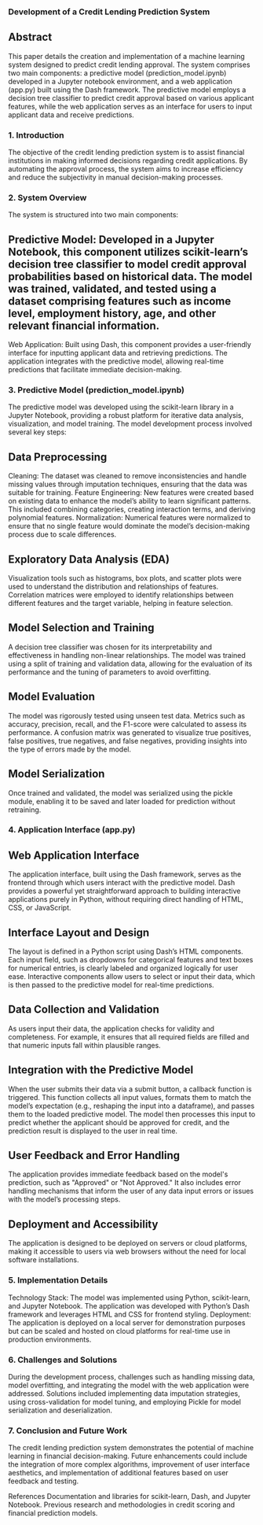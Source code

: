 ### Development of a Credit Lending Prediction System
## Abstract
This paper details the creation and implementation of a machine learning system designed to predict credit lending approval. The system comprises two main components: a predictive model (prediction_model.ipynb) developed in a Jupyter notebook environment, and a web application (app.py) built using the Dash framework. The predictive model employs a decision tree classifier to predict credit approval based on various applicant features, while the web application serves as an interface for users to input applicant data and receive predictions.

### 1. Introduction
The objective of the credit lending prediction system is to assist financial institutions in making informed decisions regarding credit applications. By automating the approval process, the system aims to increase efficiency and reduce the subjectivity in manual decision-making processes.

### 2. System Overview
The system is structured into two main components:

## Predictive Model: Developed in a Jupyter Notebook, this component utilizes scikit-learn’s decision tree classifier to model credit approval probabilities based on historical data. The model was trained, validated, and tested using a dataset comprising features such as income level, employment history, age, and other relevant financial information.
Web Application: Built using Dash, this component provides a user-friendly interface for inputting applicant data and retrieving predictions. The application integrates with the predictive model, allowing real-time predictions that facilitate immediate decision-making.
### 3. Predictive Model (prediction_model.ipynb)
The predictive model was developed using the scikit-learn library in a Jupyter Notebook, providing a robust platform for iterative data analysis, visualization, and model training. The model development process involved several key steps:

## Data Preprocessing
Cleaning: The dataset was cleaned to remove inconsistencies and handle missing values through imputation techniques, ensuring that the data was suitable for training.
Feature Engineering: New features were created based on existing data to enhance the model’s ability to learn significant patterns. This included combining categories, creating interaction terms, and deriving polynomial features.
Normalization: Numerical features were normalized to ensure that no single feature would dominate the model’s decision-making process due to scale differences.
## Exploratory Data Analysis (EDA)
Visualization tools such as histograms, box plots, and scatter plots were used to understand the distribution and relationships of features.
Correlation matrices were employed to identify relationships between different features and the target variable, helping in feature selection.
## Model Selection and Training
A decision tree classifier was chosen for its interpretability and effectiveness in handling non-linear relationships.
The model was trained using a split of training and validation data, allowing for the evaluation of its performance and the tuning of parameters to avoid overfitting.
## Model Evaluation
The model was rigorously tested using unseen test data. Metrics such as accuracy, precision, recall, and the F1-score were calculated to assess its performance.
A confusion matrix was generated to visualize true positives, false positives, true negatives, and false negatives, providing insights into the type of errors made by the model.
## Model Serialization
Once trained and validated, the model was serialized using the pickle module, enabling it to be saved and later loaded for prediction without retraining.
### 4. Application Interface (app.py)

## Web Application Interface
The application interface, built using the Dash framework, serves as the frontend through which users interact with the predictive model. Dash provides a powerful yet straightforward approach to building interactive applications purely in Python, without requiring direct handling of HTML, CSS, or JavaScript.

## Interface Layout and Design
The layout is defined in a Python script using Dash’s HTML components. Each input field, such as dropdowns for categorical features and text boxes for numerical entries, is clearly labeled and organized logically for user ease.
Interactive components allow users to select or input their data, which is then passed to the predictive model for real-time predictions.
## Data Collection and Validation
As users input their data, the application checks for validity and completeness. For example, it ensures that all required fields are filled and that numeric inputs fall within plausible ranges.
## Integration with the Predictive Model
When the user submits their data via a submit button, a callback function is triggered. This function collects all input values, formats them to match the model’s expectation (e.g., reshaping the input into a dataframe), and passes them to the loaded predictive model.
The model then processes this input to predict whether the applicant should be approved for credit, and the prediction result is displayed to the user in real time.
## User Feedback and Error Handling
The application provides immediate feedback based on the model's prediction, such as "Approved" or "Not Approved."
It also includes error handling mechanisms that inform the user of any data input errors or issues with the model’s processing steps.
## Deployment and Accessibility
The application is designed to be deployed on servers or cloud platforms, making it accessible to users via web browsers without the need for local software installations.

### 5. Implementation Details
Technology Stack: The model was implemented using Python, scikit-learn, and Jupyter Notebook. The application was developed with Python’s Dash framework and leverages HTML and CSS for frontend styling.
Deployment: The application is deployed on a local server for demonstration purposes but can be scaled and hosted on cloud platforms for real-time use in production environments.

### 6. Challenges and Solutions
During the development process, challenges such as handling missing data, model overfitting, and integrating the model with the web application were addressed. Solutions included implementing data imputation strategies, using cross-validation for model tuning, and employing Pickle for model serialization and deserialization.

### 7. Conclusion and Future Work
The credit lending prediction system demonstrates the potential of machine learning in financial decision-making. Future enhancements could include the integration of more complex algorithms, improvement of user interface aesthetics, and implementation of additional features based on user feedback and testing.

References
Documentation and libraries for scikit-learn, Dash, and Jupyter Notebook.
Previous research and methodologies in credit scoring and financial prediction models.
